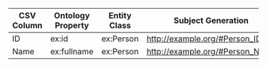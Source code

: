 | CSV Column | Ontology Property | Entity Class | Subject Generation |
| --- | --- | --- | --- |
| ID | ex:id | ex:Person | <http://example.org/#Person_ID> |
| Name | ex:fullname | ex:Person | <http://example.org/#Person_Name> |
